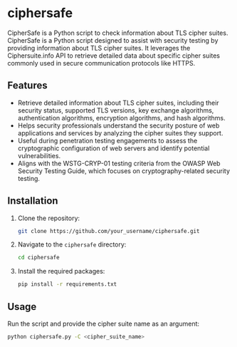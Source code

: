 # ciphersafe
CipherSafe is a Python script to check information about TLS cipher suites.
CipherSafe is a Python script designed to assist with security testing by providing information about TLS cipher suites. It leverages the Ciphersuite.info API to retrieve detailed data about specific cipher suites commonly used in secure communication protocols like HTTPS.

## Features

- Retrieve detailed information about TLS cipher suites, including their security status, supported TLS versions, key exchange algorithms, authentication algorithms, encryption algorithms, and hash algorithms.
- Helps security professionals understand the security posture of web applications and services by analyzing the cipher suites they support.
- Useful during penetration testing engagements to assess the cryptographic configuration of web servers and identify potential vulnerabilities.
- Aligns with the WSTG-CRYP-01 testing criteria from the OWASP Web Security Testing Guide, which focuses on cryptography-related security testing.

## Installation

1. Clone the repository:

    ```bash
    git clone https://github.com/your_username/ciphersafe.git
    ```

2. Navigate to the `ciphersafe` directory:

    ```bash
    cd ciphersafe
    ```

3. Install the required packages:

    ```bash
    pip install -r requirements.txt
    ```

## Usage

Run the script and provide the cipher suite name as an argument:

```bash
python ciphersafe.py -C <cipher_suite_name>
